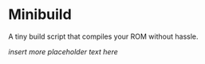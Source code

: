 # Minibuild

A tiny build script that compiles your ROM without hassle.

*insert more placeholder text here*